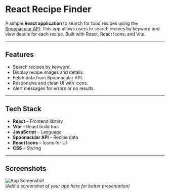 # React Recipe Finder

A simple **React application** to search for food recipes using the [Spoonacular API](https://spoonacular.com/food-api). This app allows users to search recipes by keyword and view details for each recipe. Built with React, React Icons, and Vite.

---

## Features

- Search recipes by keyword.
- Display recipe images and details.
- Fetch data from Spoonacular API.
- Responsive and clean UI with icons.
- Alert messages for errors or no results.

---

## Tech Stack

- **React** – Frontend library
- **Vite** – React build tool
- **JavaScript** – Language
- **Spoonacular API** – Recipe data
- **React Icons** – Icons for UI
- **CSS** – Styling

---

## Screenshots

![App Screenshot](screenshot.png)  
_(Add a screenshot of your app here for better presentation)_
